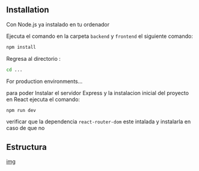 ## Installation
Con Node.js ya instalado en tu ordenador

Ejecuta el comando en la carpeta `backend` y `frontend` el siguiente comando:
```sh
npm install
```
Regresa al directorio :
```sh
cd ...
```
For production environments...

para poder Instalar el servidor  Express y la instalacion inicial del proyecto en React ejecuta el comando:
```sh
npm run dev
```

verificar que la dependencia `react-router-dom` este intalada y instalarla en caso de que no

## Estructura

[img](./front/diagrama.png)